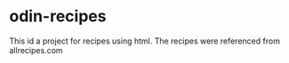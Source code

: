 # odin-recipes

This id a project for recipes using html. The recipes were referenced from allrecipes.com
